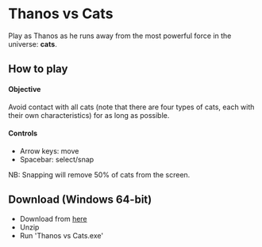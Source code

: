 # Thanos vs Cats
Play as Thanos as he runs away from the most powerful force in the universe: **cats**.

## How to play
#### Objective
Avoid contact with all cats (note that there are four types of cats, each with their own characteristics) for as long as possible.

#### Controls
- Arrow keys: move
- Spacebar: select/snap

NB: Snapping will remove 50% of cats from the screen.

## Download (Windows 64-bit)
- Download from [here](https://www.dropbox.com/s/1d5elpblmcv4yh5/thanos-vs-cats_v1.1.zip?dl=0)
- Unzip
- Run 'Thanos vs Cats.exe'

